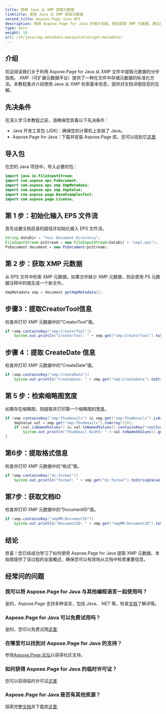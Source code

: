 ```yaml
---
title: 使用 Java 从 XMP 获取元数据
linktitle: 使用 Java 从 XMP 获取元数据
second_title: Aspose.Page Java API
description: 释放 Aspose.Page for Java 的强大功能，轻松提取 XMP 元数据。通过我们的分步指南提升文档分析！
type: docs
weight: 18
url: /zh/java/xmp-metadata-manipulation/get-metadata/
---
```

## 介绍
欢迎阅读我们关于利用 Aspose.Page for Java 从 XMP 文件中提取元数据的分步指南。 XMP（可扩展元数据平台）提供了一种在文件中存储元数据的标准化方法。本教程重点介绍使用 Java 从 XMP 检索基本信息，提供对文档详细信息的见解。
## 先决条件
在深入学习本教程之前，请确保您具备以下先决条件：
- Java 开发工具包 (JDK)：确保您的计算机上安装了 Java。
-  Aspose.Page for Java：下载并安装 Aspose.Page 库，您可以找到它[这里](https://releases.aspose.com/page/java/).
## 导入包
在您的 Java 项目中，导入必要的包：
```java
import java.io.FileInputStream;
import com.aspose.eps.PsDocument;
import com.aspose.eps.xmp.XmpMetadata;
import com.aspose.eps.xmp.XmpValue;
import com.aspose.page.BaseExamplesTest;
import com.aspose.page.License;
```
## 第 1 步：初始化输入 EPS 文件流
首先设置文档目录的路径并初始化输入 EPS 文件流。
```java
String dataDir = "Your Document Directory";
FileInputStream psStream = new FileInputStream(dataDir + "xmp1.eps");
PsDocument document = new PsDocument(psStream);
```
## 第 2 步：获取 XMP 元数据
从 EPS 文件中检索 XMP 元数据。如果文件缺少 XMP 元数据，则会使用 PS 元数据注释中的值生成一个新文件。
```java
XmpMetadata xmp = document.getXmpMetadata();
```
## 步骤3：提取CreatorTool信息
检查并打印 XMP 元数据中的“CreatorTool”值。
```java
if (xmp.containsKey("xmp:CreatorTool"))
    System.out.println("CreatorTool: " + xmp.get("xmp:CreatorTool").toStringValue());
```
## 步骤 4：提取 CreateDate 信息
检查并打印 XMP 元数据中的“CreateDate”值。
```java
if (xmp.containsKey("xmp:CreateDate"))
    System.out.println("CreateDate: " + xmp.get("xmp:CreateDate").toStringValue());
```
## 第 5 步：检索缩略图宽度
如果存在缩略图，则提取并打印第一个缩略图的宽度。
```java
if (xmp.containsKey("xmp:Thumbnails") && xmp.get("xmp:Thumbnails").isArray()) {
    XmpValue val = xmp.get("xmp:Thumbnails").toArray()[0];
    if (val.isNamedValues() && val.toNamedValues().containsKey("xmpGImg:width"))
        System.out.println("Thumbnail Width: " + val.toNamedValues().get("xmpGImg:width").toInteger());
}
```
## 第6步：提取格式信息
检查并打印 XMP 元数据中的“格式”值。
```java
if (xmp.containsKey("dc:format"))
    System.out.println("Format: " + xmp.get("dc:format").toStringValue());
```
## 第7步：获取文档ID
检查并打印 XMP 元数据中的“DocumentID”值。
```java
if (xmp.containsKey("xmpMM:DocumentID"))
    System.out.println("DocumentID: " + xmp.get("xmpMM:DocumentID").toStringValue());
```
## 结论
恭喜！您已经成功学习了如何使用 Aspose.Page for Java 提取 XMP 元数据。本指南提供了该过程的全面概述，确保您可以有效地从文档中检索重要信息。
## 经常问的问题
### 我可以将 Aspose.Page for Java 与其他编程语言一起使用吗？
是的，Aspose.Page 支持多种语言，包括 Java、.NET 等。检查[文档](https://reference.aspose.com/page/java/)了解详情。
### Aspose.Page for Java 可以免费试用吗？
是的，您可以免费试用[这里](https://releases.aspose.com/).
### 在哪里可以找到对 Aspose.Page for Java 的支持？
参观[Aspose.Page 论坛](https://forum.aspose.com/c/page/39)以获得社区支持。
### 如何获得 Aspose.Page for Java 的临时许可证？
您可以获得临时许可证[这里](https://purchase.aspose.com/temporary-license/).
### Aspose.Page for Java 是否有其他资源？
探索完整[文档](https://reference.aspose.com/page/java/)并下载库[这里](https://releases.aspose.com/page/java/).